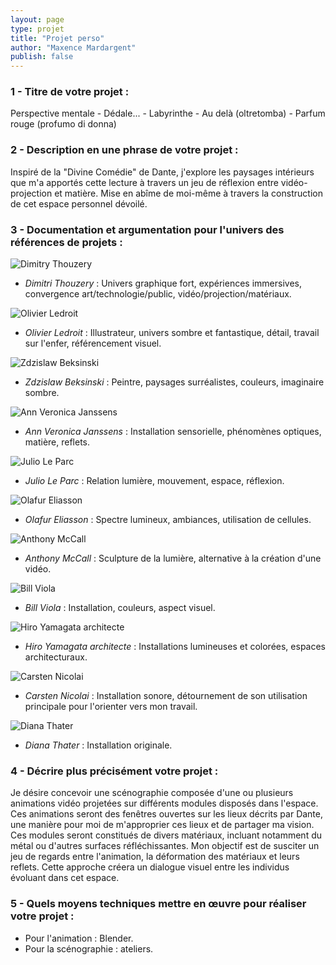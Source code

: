 ```yaml
---
layout: page
type: projet
title: "Projet perso"
author: "Maxence Mardargent"
publish: false
---
```


### 1 - Titre de votre projet :

Perspective mentale - Dédale... - Labyrinthe - Au delà (oltretomba) - Parfum rouge (profumo di donna)

### 2 - Description en une phrase de votre projet :

Inspiré de la "Divine Comédie" de Dante, j'explore les paysages intérieurs que m'a apportés cette lecture à travers un jeu de réflexion entre vidéo-projection et matière. Mise en abîme de moi-même à travers la construction de cet espace personnel dévoilé.

### 3 - Documentation et argumentation pour l'univers des références de projets :

![Dimitry Thouzery](/src/Maxence_Mardargent/Img/1_Dimitry%20Thouzery_Stormy_vortex.jpg)
- *Dimitri Thouzery* : Univers graphique fort, expériences immersives, convergence art/technologie/public, vidéo/projection/matériaux.

![Olivier Ledroit](/src/Maxence_Mardargent/Img/2_Olivier_Ledroit_Requiem.jpg)
- *Olivier Ledroit* : Illustrateur, univers sombre et fantastique, détail, travail sur l'enfer, référencement visuel.

![Zdzislaw Beksinski](/src/Maxence_Mardargent/Img/3_Zdzislaw_Beksinski_SsTitre.jpeg)
- *Zdzislaw Beksinski* : Peintre, paysages surréalistes, couleurs, imaginaire sombre.

![Ann Veronica Janssens](/src/Maxence_Mardargent/Img/4_Ann_Veronica_Janssens_FrissonBleu.jpg)
- *Ann Veronica Janssens* : Installation sensorielle, phénomènes optiques, matière, reflets.

![Julio Le Parc](/src/Maxence_Mardargent/Img/5_Julio_Le_Parc_Continuel_Lumière_Cylindre.jpg)
- *Julio Le Parc* : Relation lumière, mouvement, espace, réflexion.

![Olafur Eliasson](/src/Maxence_Mardargent/Img/6_Olafur_Eliasson_Your_Body_Of_Work.jpg)
- *Olafur Eliasson* : Spectre lumineux, ambiances, utilisation de cellules.

![Anthony McCall](/src/Maxence_Mardargent/Img/7_Anthony_McCall_Solid_Light_Works.jpg)
- *Anthony McCall* : Sculpture de la lumière, alternative à la création d'une vidéo.

![Bill Viola](/src/Maxence_Mardargent/Img/8_Bill_Viola_Temporalidad_y_trascendencia.jpg)
- *Bill Viola* : Installation, couleurs, aspect visuel.

![Hiro Yamagata architecte](/src/Maxence_Mardargent/Img/9_Hiro_Yamagata_Cube.jpg)
- *Hiro Yamagata architecte* : Installations lumineuses et colorées, espaces architecturaux.

![Carsten Nicolai](/src/Maxence_Mardargent/Img/10_Nicolai_Carsten_Autonome.jpg)
- *Carsten Nicolai* : Installation sonore, détournement de son utilisation principale pour l'orienter vers mon travail.

![Diana Thater](/src/Maxence_Mardargent/Img/11_Diana_Thater_Runaway_world.jpg)
- *Diana Thater* : Installation originale.



### 4 - Décrire plus précisément votre projet :

Je désire concevoir une scénographie composée d'une ou plusieurs animations vidéo projetées sur différents modules disposés dans l'espace. Ces animations seront des fenêtres ouvertes sur les lieux décrits par Dante, une manière pour moi de m'approprier ces lieux et de partager ma vision. Ces modules seront constitués de divers matériaux, incluant notamment du métal ou d'autres surfaces réfléchissantes. Mon objectif est de susciter un jeu de regards entre l'animation, la déformation des matériaux et leurs reflets. Cette approche créera un dialogue visuel entre les individus évoluant dans cet espace.

### 5 - Quels moyens techniques mettre en œuvre pour réaliser votre projet : 

- Pour l'animation : Blender.
- Pour la scénographie : ateliers.